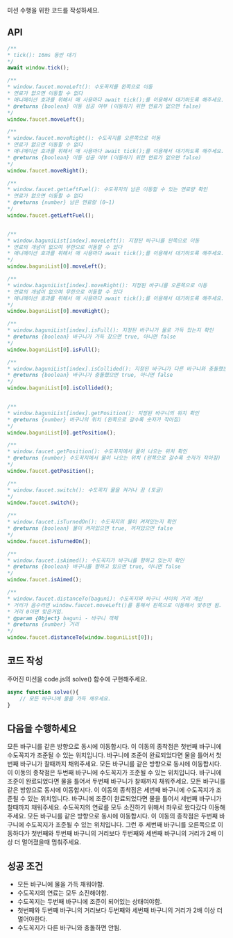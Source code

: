 
미션 수행을 위한 코드를 작성하세요.

## API
```javascript
/**
* tick(): 16ms 동안 대기
*/
await window.tick();

/**
* window.faucet.moveLeft(): 수도꼭지를 왼쪽으로 이동
* 연료가 없으면 이동할 수 없다
* 애니메이션 효과를 위해서 매 사용마다 await tick();를 이용해서 대기하도록 해주세요.
* @returns {boolean} 이동 성공 여부 (이동하기 위한 연료가 없으면 false)
*/
window.faucet.moveLeft();

/**
* window.faucet.moveRight(): 수도꼭지를 오른쪽으로 이동
* 연료가 없으면 이동할 수 없다
* 애니메이션 효과를 위해서 매 사용마다 await tick();를 이용해서 대기하도록 해주세요.
* @returns {boolean} 이동 성공 여부 (이동하기 위한 연료가 없으면 false)
*/
window.faucet.moveRight();

/**
* window.faucet.getLeftFuel(): 수도꼭지의 남은 이동할 수 있는 연료량 확인
* 연료가 없으면 이동할 수 없다
* @returns {number} 남은 연료량 (0~1)
*/
window.faucet.getLeftFuel();


/**
* window.baguniList[index].moveLeft(): 지정된 바구니를 왼쪽으로 이동
* 연료의 개념이 없으며 무한으로 이동할 수 있다
* 애니메이션 효과를 위해서 매 사용마다 await tick();를 이용해서 대기하도록 해주세요.
*/
window.baguniList[0].moveLeft();

/**
* window.baguniList[index].moveRight(): 지정된 바구니를 오른쪽으로 이동
* 연료의 개념이 없으며 무한으로 이동할 수 있다
* 애니메이션 효과를 위해서 매 사용마다 await tick();를 이용해서 대기하도록 해주세요.
*/
window.baguniList[0].moveRight();

/**
* window.baguniList[index].isFull(): 지정된 바구니가 물로 가득 찼는지 확인
* @returns {boolean} 바구니가 가득 찼으면 true, 아니면 false
*/
window.baguniList[0].isFull();

/**
* window.baguniList[index].isCollided(): 지정된 바구니가 다른 바구니와 충돌했는지 확인
* @returns {boolean} 바구니가 충돌했으면 true, 아니면 false
*/
window.baguniList[0].isCollided();


/**
* window.baguniList[index].getPosition(): 지정된 바구니의 위치 확인
* @returns {number} 바구니의 위치 (왼쪽으로 갈수록 숫자가 작아짐)
*/
window.baguniList[0].getPosition();

/**
* window.faucet.getPosition(): 수도꼭지에서 물이 나오는 위치 확인
* @returns {number} 수도꼭지에서 물이 나오는 위치 (왼쪽으로 갈수록 숫자가 작아짐)
*/
window.faucet.getPosition();

/**
* window.faucet.switch(): 수도꼭지 물을 켜거나 끔 (토글)
*/
window.faucet.switch();

/**
* window.faucet.isTurnedOn(): 수도꼭지의 물이 켜져있는지 확인
* @returns {boolean} 물이 켜져있으면 true, 꺼져있으면 false
*/
window.faucet.isTurnedOn();

/**
* window.faucet.isAimed(): 수도꼭지가 바구니를 향하고 있는지 확인
* @returns {boolean} 바구니를 향하고 있으면 true, 아니면 false
*/
window.faucet.isAimed();

/**
* window.faucet.distanceTo(baguni): 수도꼭지와 바구니 사이의 거리 계산
* 거리가 음수라면 window.faucet.moveLeft()를 통해서 왼쪽으로 이동해서 맞추면 됨.
* 거리 0이면 맞은거임.
* @param {Object} baguni - 바구니 객체
* @returns {number} 거리
*/
window.faucet.distanceTo(window.baguniList[0]);
```

## 코드 작성
주어진 미션을 code.js의 solve() 함수에 구현해주세요.
```javascript
async function solve(){
    // 모든 바구니에 물을 가득 채우세요.
}
```

## 다음을 수행하세요
모든 바구니를 같은 방향으로 동시에 이동합시다. 이 이동의 종착점은 첫번째 바구니에 수도꼭지가 조준될 수 있는 위치입니다.
바구니에 조준이 완료되었다면 물을 틀어서 첫번째 바구니가 찰때까지 채워주세요.
모든 바구니를 같은 방향으로 동시에 이동합시다. 이 이동의 종착점은 두번째 바구니에 수도꼭지가 조준될 수 있는 위치입니다.
바구니에 조준이 완료되었다면 물을 틀어서 두번째 바구니가 찰때까지 채워주세요.
모든 바구니를 같은 방향으로 동시에 이동합시다. 이 이동의 종착점은 세번째 바구니에 수도꼭지가 조준될 수 있는 위치입니다.
바구니에 조준이 완료되었다면 물을 틀어서 세번째 바구니가 찰때까지 채워주세요.
수도꼭지의 연료를 모두 소진하기 위해서 좌우로 왔다갔다 이동해주세요.
모든 바구니를 같은 방향으로 동시에 이동합시다. 이 이동의 종착점은 두번째 바구니에 수도꼭지가 조준될 수 있는 위치입니다.
그런 후 세번째 바구니를 오른쪽으로 이동하다가 첫번째와 두번째 바구니의 거리보다 두번째와 세번째 바구니의 거리가 2배 이상 더 멀어졌을때 멈춰주세요.

## 성공 조건
- 모든 바구니에 물을 가득 채워야함.
- 수도꼭지의 연료는 모두 소진해야함.
- 수도꼭지는 두번째 바구니에 조준이 되어있는 상태여야함.
- 첫번째와 두번째 바구니의 거리보다 두번째와 세번째 바구니의 거리가 2배 이상 더 멀어야한다.
- 수도꼭지가 다른 바구니와 충돌하면 안됨.
